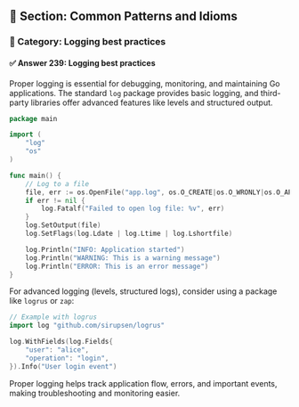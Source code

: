 ## 📘 Section: Common Patterns and Idioms  
### 🔹 Category: Logging best practices  
#### ✅ Answer 239: Logging best practices

Proper logging is essential for debugging, monitoring, and maintaining Go applications. The standard `log` package provides basic logging, and third-party libraries offer advanced features like levels and structured output.

```go
package main

import (
    "log"
    "os"
)

func main() {
    // Log to a file
    file, err := os.OpenFile("app.log", os.O_CREATE|os.O_WRONLY|os.O_APPEND, 0666)
    if err != nil {
        log.Fatalf("Failed to open log file: %v", err)
    }
    log.SetOutput(file)
    log.SetFlags(log.Ldate | log.Ltime | log.Lshortfile)

    log.Println("INFO: Application started")
    log.Println("WARNING: This is a warning message")
    log.Println("ERROR: This is an error message")
}
```

For advanced logging (levels, structured logs), consider using a package like `logrus` or `zap`:

```go
// Example with logrus
import log "github.com/sirupsen/logrus"

log.WithFields(log.Fields{
    "user": "alice",
    "operation": "login",
}).Info("User login event")
```

Proper logging helps track application flow, errors, and important events, making troubleshooting and monitoring easier.
